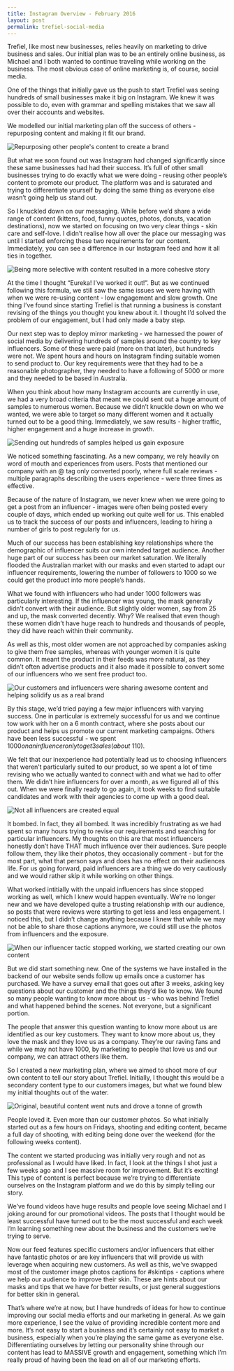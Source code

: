 ```yaml
---
title: Instagram Overview - February 2016
layout: post
permalink: trefiel-social-media
---
```


Trefiel, like most new businesses, relies heavily on marketing to drive business and sales. Our initial plan was to be an entirely online business, as Michael and I both wanted to continue traveling while working on the business. The most obvious case of online marketing is, of course, social media.

One of the things that initially gave us the push to start Trefiel was seeing hundreds of small businesses make it big on Instagram. We knew it was possible to do, even with grammar and spelling mistakes that we saw all over their accounts and websites.

We modelled our initial marketing plan off the success of others - repurposing content and making it fit our brand.

![Repurposing other people's content to create a brand](/assets/images/social-media/repurosed-content.png)

But what we soon found out was Instagram had changed significantly since these same businesses had had their success. It’s full of other small businesses trying to do exactly what we were doing - reusing other people’s content to promote our product. The platform was and is saturated and trying to differentiate yourself by doing the same thing as everyone else wasn’t going help us stand out.

So I knuckled down on our messaging. While before we’d share a wide range of content (kittens, food, funny quotes, photos, donuts, vacation destinations), now we started on focusing on two very clear things - skin care and self-love. I didn’t realise how all over the place our messaging was until I started enforcing these two requirements for our content. Immediately, you can see a difference in our Instagram feed and how it all ties in together.

![Being more selective with content resulted in a more cohesive story](/assets/images/social-media/selective-content.png)

At the time I thought “Eureka! I’ve worked it out!”. But as we continued following this formula, we still saw the same issues we were having with when we were re-using content - low engagement and slow growth. One thing I’ve found since starting Trefiel is that running a business is constant revising of the things you thought you knew about it. I thought I’d solved the problem of our engagement, but I had only made a baby step.

Our next step was to deploy mirror marketing - we harnessed the power of social media by delivering hundreds of samples around the country to key influencers. Some of these were paid (more on that later), but hundreds were not. We spent hours and hours on Instagram finding suitable women to send product to. Our key requirements were that they had to be a reasonable photographer, they needed to have a following of 5000 or more and they needed to be based in Australia.

When you think about how many Instagram accounts are currently in use, we had a very broad criteria that meant we could sent out a huge amount of samples to numerous women. Because we didn’t knuckle down on who we wanted, we were able to target so many different women and it actually turned out to be a good thing. Immediately, we saw results - higher traffic, higher engagement and a huge increase in growth.

![Sending out hundreds of samples helped us gain exposure](/assets/images/social-media/influencer-content.png)

We noticed something fascinating. As a new company, we rely heavily on word of mouth and experiences from users. Posts that mentioned our company with an @ tag only converted poorly, where full scale reviews - multiple paragraphs describing the users experience - were three times as effective.

Because of the nature of Instagram, we never knew when we were going to get a post from an influencer - images were often being posted every couple of days, which ended up working out quite well for us. This enabled us to track the success of our posts and influencers, leading to hiring a number of girls to post regularly for us.

Much of our success has been establishing key relationships where the demographic of influencer suits our own intended target audience. Another huge part of our success has been our market saturation. We literally flooded the Australian market with our masks and even started to adapt our influencer requirements, lowering the number of followers to 1000 so we could get the product into more people’s hands.

What we found with influencers who had under 1000 followers was particularly interesting. If the influencer was young, the mask generally didn’t convert with their audience. But slightly older women, say from 25 and up, the mask converted decently. Why? We realised that even though these women didn’t have huge reach to hundreds and thousands of people, they did have reach within their community.

 As well as this, most older women are not approached by companies asking to give them free samples, whereas with younger women it is quite common. It meant the product in their feeds was more natural, as they didn’t often advertise products and it also made it possible to convert some of our influencers who we sent free product too.

![Our customers and influencers were sharing awesome content and helping solidify us as a real brand](/assets/images/social-media/customers.png)

By this stage, we’d tried paying a few major influencers with varying success. One in particular is extremely successful for us and we continue tow work with her on a 6 month contract, where she posts about our product and helps us promote our current marketing campaigns. Others have been less successful - we spent $1000 on an influencer only to get 3 sales (about ~$110).

We felt that our inexperience had potentially lead us to choosing influencers that weren’t particularly suited to our product, so we spent a lot of time revising who we actually wanted to connect with and what we had to offer them. We didn’t hire influencers for over a month, as we figured all of this out. When we were finally ready to go again, it took weeks to find suitable candidates and work with their agencies to come up with a good deal.

![Not all influencers are created equal](/assets/images/social-media/customerss.png)

It bombed. In fact, they all bombed. It was incredibly frustrating as we had spent so many hours trying to revise our requirements and searching for particular influencers. My thoughts on this are that most influencers honestly don’t have THAT much influence over their audiences. Sure people follow them, they like their photos, they occasionally comment - but for the most part, what that person says and does has no effect on their audiences life. For us going forward, paid influencers are a thing we do very cautiously and we would rather skip it while working on other things.

What worked intitially with the unpaid influencers has since stopped working as well, which I knew would happen eventually. We’re no longer new and we have developed quite a trusting relationship with our audience, so posts that were reviews were starting to get less and less engagement. I noticed this, but I didn’t change anything because I knew that while we may not be able to share those captions anymore, we could still use the photos from influencers and the exposure.

![When our influencer tactic stopped working, we started creating our own content](/assets/images/social-media/creative-content-b.png)

But we did start something new. One of the systems we have installed in the backend of our website sends follow up emails once a customer has purchased. We have a survey email that goes out after 3 weeks, asking key questions about our customer and the things they’d like to know. We found so many people wanting to know more about us - who was behind Trefiel and what happened behind the scenes. Not everyone, but a significant portion.

The people that answer this question wanting to know more about us are identified as our key customers. They want to know more about us, they love the mask and they love us as a company. They’re our raving fans and while we may not have 1000, by marketing to people that love us and our company, we can attract others like them.

So I created a new marketing plan, where we aimed to shoot more of our own content to tell our story about Trefiel. Initially, I thought this would be a secondary content type to our customers images, but what we found blew my initial thoughts out of the water.

![Original, beautiful content went nuts and drove a tonne of growth](/assets/images/social-media/creative-content.png)

People loved it. Even more than our customer photos. So what initially started out as a few hours on Fridays, shooting and editing content, became a full day of shooting, with editing being done over the weekend (for the following weeks content).

The content we started producing was initially very rough and not as professional as I would have liked. In fact, I look at the things I shot just a few weeks ago and I see massive room for improvement. But it’s exciting! This type of content is perfect because we’re trying to differentiate ourselves on the Instagram platform and we do this by simply telling our story.

We’ve found videos have huge results and people love seeing Michael and I joking around for our promotional videos. The posts that I thought would be least successful have turned out to be the most successful and each week I’m learning something new about the business and the customers we’re trying to serve.

Now our feed features specific customers and/or influencers that either have fantastic photos or are key influencers that will provide us with leverage when acquiring new customers. As well as this, we’ve swapped most of the customer image photos captions for #skintips - captions where we help our audience to improve their skin. These are hints about our masks and tips that we have for better results, or just general suggestions for better skin in general.

That’s where we’re at now, but I have hundreds of ideas for how to continue improving our social media efforts and our marketing in general. As we gain more experience, I see the value of providing incredible content more and more. It’s not easy to start a business and it’s certainly not easy to market a business, especially when you’re playing the same game as everyone else. Differentiating ourselves by letting our personality shine through our content has lead to MASSIVE growth and engagement, something which I’m really proud of having been the lead on all of our marketing efforts.
